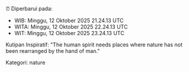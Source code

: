 ⏰ Diperbarui pada:
- WIB: Minggu, 12 Oktober 2025 21.24.13 UTC
- WITA: Minggu, 12 Oktober 2025 22.24.13 UTC
- WIT: Minggu, 12 Oktober 2025 23.24.13 UTC

Kutipan Inspiratif:
"The human spirit needs places where nature has not been rearranged by the hand of man."


Kategori: nature

